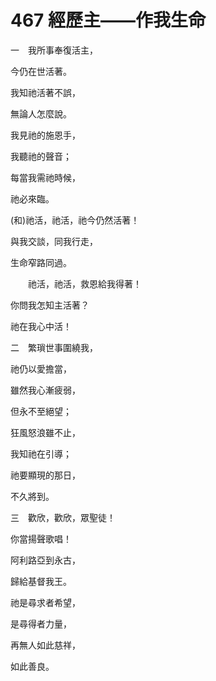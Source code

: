 # 467 經歷主——作我生命

一　我所事奉復活主，

今仍在世活著。

我知祂活著不誤，

無論人怎麼說。

我見祂的施恩手，

我聽祂的聲音；

每當我需祂時候，

祂必來臨。

(和)祂活，祂活，祂今仍然活著！

與我交談，同我行走，

生命窄路同過。

　　祂活，祂活，救恩給我得著！

你問我怎知主活著？

祂在我心中活！

二　繁瑣世事圍繞我，

祂仍以愛擔當，

雖然我心漸疲弱，

但永不至絕望；

狂風怒浪雖不止，

我知祂在引導；

祂要顯現的那日，

不久將到。

三　歡欣，歡欣，眾聖徒！

你當揚聲歌唱！

阿利路亞到永古，

歸給基督我王。

祂是尋求者希望，

是尋得者力量，

再無人如此慈祥，

如此善良。

